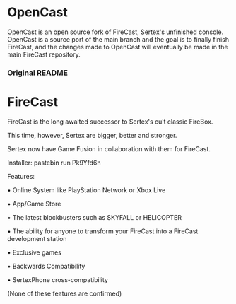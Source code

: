 # OpenCast

OpenCast is an open source fork of FireCast, Sertex's unfinished console. OpenCast is a source port of the main branch and the goal is to finally finish FireCast, and the changes made to OpenCast will eventually be made in the main FireCast repository.

### Original README
# FireCast

FireCast is the long awaited successor to Sertex's cult classic FireBox.

This time, however, Sertex are bigger, better and stronger.

Sertex now have Game Fusion in collaboration with them for FireCast.

Installer: pastebin run Pk9Yfd6n

Features:

• Online System like PlayStation Network or Xbox Live

• App/Game Store

• The latest blockbusters such as SKYFALL or HELICOPTER

• The ability for anyone to transform your FireCast into a FireCast development station

• Exclusive games

• Backwards Compatibility

• SertexPhone cross-compatibility

(None of these features are confirmed)
